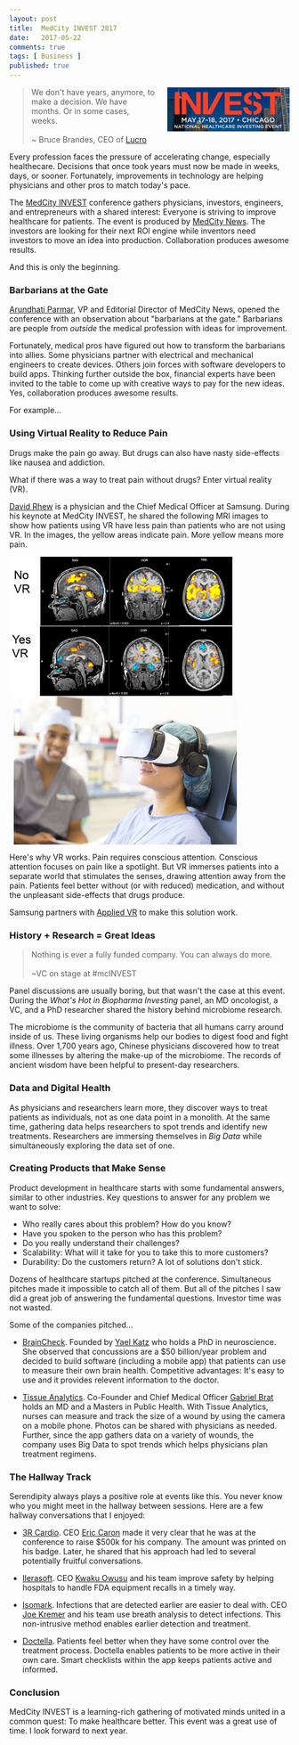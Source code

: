 ```yaml
---
layout: post
title:  MedCity INVEST 2017
date:   2017-05-22
comments: true
tags: [ Business ]
published: true
---
```

<img style="margin-left:20px" src="/images/medcity_invest.jpg" width="220" align="right">

>We don't have years, anymore, to make a decision. We have months. Or in some cases, weeks.<br/>&nbsp;<br/>~ Bruce Brandes, CEO of <a href="http://lucro.com/">Lucro</a>

Every profession faces the pressure of accelerating change, especially healthecare. Decisions that once took years must now be made in weeks, days, or sooner. Fortunately, improvements in technology are helping physicians and other pros to match today's pace.

The [MedCity INVEST](http://events.medcitynews.com/invest/) conference gathers physicians, investors, engineers, and entrepreneurs with a shared interest: Everyone is striving to improve healthcare for patients. The event is produced by [MedCity News](http://medcitynews.com). The investors are looking for their next ROI engine while inventors need investors to move an idea into production. Collaboration produces awesome results.

And this is only the beginning.

<!--more-->

### Barbarians at the Gate

[Arundhati Parmar](http://twitter.com/aparmarbb), VP and Editorial Director of MedCity News, opened the conference with an observation about "barbarians at the gate." Barbarians are people from _outside_ the medical profession with ideas for improvement.

Fortunately, medical pros have figured out how to transform the barbarians into allies. Some physicians partner with electrical and mechanical engineers to create devices. Others join forces with software developers to build apps. Thinking further outside the box, financial experts have been invited to the table to come up with creative ways to pay for the new ideas. Yes, collaboration produces awesome results.

For example...

### Using Virtual Reality to Reduce Pain

Drugs make the pain go away. But drugs can also have nasty side-effects like nausea and addiction.

What if there was a way to treat pain without drugs? Enter virtual reality (VR).

[David Rhew](https://www.linkedin.com/in/david-rhew-m-d-1832764/) is a physician and the Chief Medical Officer at Samsung. During his keynote at MedCity INVEST, he shared the following MRI images to show how patients using VR have less pain than patients who are not using VR. In the images, the yellow areas indicate pain. More yellow means more pain.

<img src="/images/sansung-applied-vr.jpg" width="401" align="center">
<br/>&nbsp;
<img src="/images/applied-vr.jpg" width="401" align="center">

Here's why VR works. Pain requires conscious attention. Conscious attention focuses on pain like a spotlight. But VR immerses patients into a separate world that stimulates the senses, drawing attention away from the pain. Patients feel better without (or with reduced) medication, and without the unpleasant side-effects that drugs produce.

Samsung partners with [Applied VR](http://appliedvr.io) to make this solution work.

### History + Research = Great Ideas

> Nothing is ever a fully funded company. You can always do more.<br/>&nbsp;<br/>~VC on stage at #mcINVEST

Panel discussions are usually boring, but that wasn't the case at this event. During the _What's Hot in Biopharma Investing_ panel, an MD oncologist, a VC, and a PhD researcher shared the history behind microbiome research.

The microbiome is the community of bacteria that all humans carry around inside of us. These living organisms help our bodies to digest food and fight illness. Over 1,700 years ago, Chinese physicians discovered how to treat some illnesses by altering the make-up of the microbiome. The records of ancient wisdom have been helpful to present-day researchers.

### Data and Digital Health

As physicians and researchers learn more, they discover ways to treat patients as individuals, not as one data point in a monolith. At the same time, gathering data helps researchers to spot trends and identify new treatments. Researchers are immersing themselves in _Big Data_ while simultaneously exploring the data set of one.

### Creating Products that Make Sense

Product development in healthcare starts with some fundamental answers, similar to other industries. Key questions to answer for any problem we want to solve:

* Who really cares about this problem? How do you know?
* Have you spoken to the person who has this problem?
* Do you really understand their challenges?
* Scalability: What will it take for you to take this to more customers?
* Durability: Do the customers return? A lot of solutions don't stick.

Dozens of healthcare startups pitched at the conference. Simultaneous pitches made it impossible to catch all of them. But all of the pitches I saw did a great job of answering the fundamental questions. Investor time was not wasted.

Some of the companies pitched...

* [BrainCheck](http://braincheck.com). Founded by [Yael Katz](https://www.linkedin.com/in/yael-katz-98909825/) who holds a PhD in neuroscience. She observed that concussions are a $50 billion/year problem and decided to build software (including a mobile app) that patients can use to measure their own brain health. Competitive advantages: It's easy to use and it provides relevent information to the doctor.

* [Tissue Analytics](https://www.tissue-analytics.com/). Co-Founder and Chief Medical Officer [Gabriel Brat](https://www.linkedin.com/in/gbrat/) holds an MD and a Masters in Public Health. With Tissue Analytics, nurses can measure and track the size of a wound by using the camera on a mobile phone. Photos can be shared with physicians as needed. Further, since the app gathers data on a variety of wounds, the company uses Big Data to spot trends which helps physicians plan treatment regimens.

### The Hallway Track

Serendipity always plays a positive role at events like this. You never know who you might meet in the hallway between sessions. Here are a few hallway conversations that I enjoyed:

* [3R Cardio](http://3rcardio.com). CEO [Eric Caron](https://www.linkedin.com/in/ericcaron/) made it very clear that he was at the conference to raise $500k for his company. The amount was printed on his badge. Later, he shared that his approach had led to several potentially fruitful conversations.

* [Ilerasoft](https://www.ilerasoft.com/). CEO [Kwaku Owusu](https://www.linkedin.com/in/kwaku-owusu-80207439/) and his team improve safety by helping hospitals to handle FDA equipment recalls in a timely way.

* [Isomark](http://isomark.com/). Infections that are detected earlier are easier to deal with. CEO [Joe Kremer](https://www.linkedin.com/in/joekremer/) and his team use breath analysis to detect infections. This non-intrusive method enables earlier detection and treatment.

* [Doctella](https://www.doctella.com/). Patients feel better when they have some control over the treatment process. Doctella enables patients to be more active in their own care. Smart checklists within the app keeps patients active and informed.

### Conclusion

MedCity INVEST is a learning-rich gathering of motivated minds united in a common quest: To make healthcare better. This event was a great use of time. I look forward to next year.
